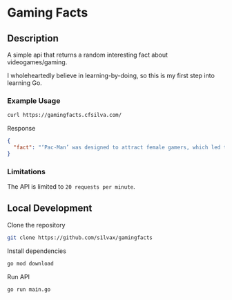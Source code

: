 # Gaming Facts

## Description

A simple api that returns a random interesting fact about videogames/gaming.

I wholeheartedly believe in learning-by-doing, so this is my first step into learning Go.

### Example Usage

```bash
curl https://gamingfacts.cfsilva.com/
```

Response

```json
{
  "fact": "‘Pac-Man’ was designed to attract female gamers, which led to the character’s round shape and love for eating."
}
```

### Limitations

The API is limited to `20 requests per minute`.

## Local Development

Clone the repository

```bash
git clone https://github.com/s1lvax/gamingfacts
```

Install dependencies

```bash
go mod download
```

Run API

```bash
go run main.go
```
